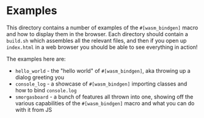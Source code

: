 # Examples

This directory contains a number of examples of the `#[wasm_bindgen]` macro and
how to display them in the browser. Each directory should contain a `build.sh`
which assembles all the relevant files, and then if you open up `index.html` in
a web browser you should be able to see everything in action!

The examples here are:

* `hello_world` - the "hello world" of `#[wasm_bindgen]`, aka throwing up a
  dialog greeting you
* `console_log` - a showcase of `#[wasm_bindgen]` importing classes and how to
  bind `console.log`
* `smorgasboard` - a bunch of features all thrown into one, showing off the
  various capabilities of the `#[wasm_bindgen]` macro and what you can do with
  it from JS
